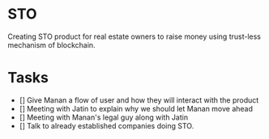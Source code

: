 # STO

Creating STO product for real estate owners to raise money using trust-less mechanism of blockchain.

# Tasks

- [] Give Manan a flow of user and how they will interact with the product
- [] Meeting with Jatin to explain why we should let Manan move ahead
- [] Meeting with Manan's legal guy along with Jatin
- [] Talk to already established companies doing STO.
